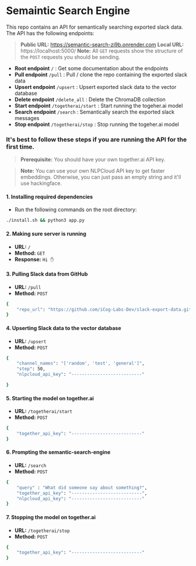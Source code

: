 # Semaintic Search Engine

This repo contains an API for semantically searching exported slack data. The API has the following endpoints:
>**Public URL:** https://semantic-search-zi9b.onrender.com
>**Local URL:** https://localhost:5000/
>**Note:** All `GET` requests show the structure of the `POST` requests you should be sending.
-  **Root endpoint** `/` : Get some documentation about the endpoints
-  **Pull endpoint** `/pull` : Pull / clone the repo containing the exported slack data
-  **Upsert endpoint** `/upsert` : Upsert exported slack data to the vector database
-  **Delete endpoint** `/delete_all` : Delete the ChromaDB collection
-  **Start endpoint** `/togetherai/start` : Start running the togeher.ai model
-  **Search endpoint** `/search` : Semantically search the exported slack messages
-  **Stop endpoint** `/togetherai/stop` : Stop running the togeher.ai model


### It's best to follow these steps if you are running the API for the first time.
>**Prerequisite:** You should have your own together.ai API key.

>**Note:** You can use your own NLPCloud API key to get faster embeddings. Otherwise, you can just pass an empty string and it'll use hackingface.

#### 1. Installing required dependencies
* Run the following commands on the root directory:
```sh
./install.sh && python3 app.py
```
#### 2. Making sure server is running
* **URL:** `/`
* **Method:** `GET`
* **Response:** `Hi ✋`

#### 3. Pulling Slack data from GitHub
* **URL:** `/pull`
* **Method:** `POST`
```sh
{
	"repo_url": "https://github.com/iCog-Labs-Dev/slack-export-data.git"
}
```
#### 4. Upserting Slack data to the vector database
* **URL:** `/upsert`
* **Method:** `POST`
```sh
{
	"channel_names": "['random', 'test', 'general']",
	"step": 50,
	"nlpcloud_api_key": "---------------------------"

}
```
#### 5. Starting the model on together.ai
* **URL:** `/togetherai/start`
* **Method:** `POST`
```sh
{
	"together_api_key": "---------------------------"
}
```
#### 6. Prompting the semantic-search-engine
* **URL:** `/search`
* **Method:** `POST`
```sh
{
	"query" : "What did someone say about something?",
	"together_api_key": "---------------------------",
	"nlpcloud_api_key": "---------------------------"
}
```
#### 7. Stopping the model on together.ai
* **URL:** `/togetherai/stop`
* **Method:** `POST`
```sh
{
	"together_api_key": "---------------------------"
}
```